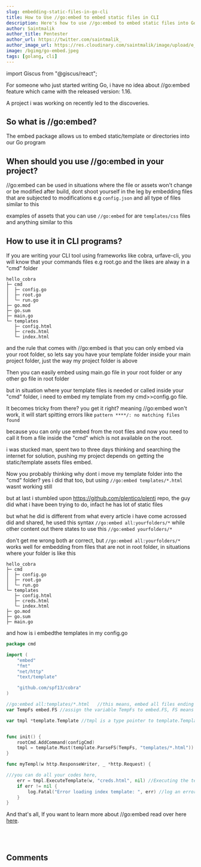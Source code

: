 ```yaml
---
slug: embedding-static-files-in-go-cli
title: How to Use //go:embed to embed static files in CLI
description: Here's how to use //go:embed to embed static files into Go programs or Go binaries
author: Saintmalik
author_title: Pentester
author_url: https://twitter.com/saintmalik_
author_image_url: https://res.cloudinary.com/saintmalik/image/upload/e_sharpen:2000,q_74,r_0/v1641922078/saintmalik.webp
image: /bgimg/go-embed.jpeg
tags: [golang, cli]
---
```


import Giscus from "@giscus/react";

For someone who just started writing Go, i have no idea about //go:embed feature which came with the released version: 1.16.

A project i was working on recently led to the discoveries.

<!--truncate-->

## So what is //go:embed?

The embed package allows us to embed static/template or directories into our Go program

## When should you use //go:embed in your project?
//go:embed can be used in situations where the file or assets won't change or be modified after build, dont shoot yourself in the leg by embedding files that are subjected to modifications e.g ```config.json``` and all type of files similar to this

examples of assets that you can use ```//go:embed``` for are ```templates/css``` files and anything similar to this

## How to use it in CLI programs?

If you are writing your CLI tool using frameworks like cobra, urfave-cli, you will know that your commands files e.g root.go and the likes are alway in a "cmd" folder

```mdx
hello_cobra
├─ cmd
│  ├─ config.go
│  ├─ root.go
│  └─ run.go
├─ go.mod
├─ go.sum
├─ main.go
└─ templates
   ├─ config.html
   ├─ creds.html
   └─ index.html
```

and the rule that comes with //go:embed is that you can only embed via your root folder, so lets say you have your template folder inside your main project folder, just the way my project folder is above

Then you can easily embed using main.go file in your root folder or any other go file in root folder

but in situation where your template files is needed or called inside your "cmd" folder, i need to embed my template from my cmd>>config.go file.

It becomes tricky from there? you get it right? meaning  //go:embed won't work, it will start spitting errors like ```pattern ****/: no matching files found```

because you can only use embed from the root files and now you need to call it from a file inside the "cmd" which is not available on the root.

i was stucked man, spent two to three days thinking and searching the internet for solution, pushing my project depends on getting the static/template assets files embed.

Now you probably thinking why dont i move my template folder into the "cmd" folder? yes i did that too, but using   ```//go:embed templates/*.html``` wasnt working still

but at last i stumbled upon https://github.com/plentico/plenti repo, the guy did what i have been trying to do, infact he has lot of static files

but what he did is different from what every article i have come acrossed did and shared, he used this syntax ```//go:embed all:yourfolders/*``` while other content out there states to use this ```//go:embed yourfolders/*```

don't get me wrong both ar correct, but ```//go:embed all:yourfolders/*```  works well for embedding from files that are not in root folder, in situations where your folder is like this

```mdx
hello_cobra
├─ cmd
│  ├─ config.go
│  ├─ root.go
│  └─ run.go
└─ templates
   ├─ config.html
   ├─ creds.html
   └─ index.html
├─ go.mod
├─ go.sum
├─ main.go
```

and how is i embedthe templates in my config.go

```go title="hello_cobra/cmd/config.go"
package cmd

import (
	"embed"
	"fmt"
	"net/http"
	"text/template"

	"github.com/spf13/cobra"
)

//go:embed all:templates/*.html   //this means, embed all files ending with ".html"  in the templates folder even when ignored
var TempFs embed.FS //assign the variable TempFs to embed.FS, FS means (File System)

var tmpl *template.Template //tmpl is a type pointer to template.Template,


func init() {
	rootCmd.AddCommand(configCmd)
	tmpl = template.Must(template.ParseFS(TempFs, "templates/*.html"))
}

func myTempl(w http.ResponseWriter, _ *http.Request) {

///you can do all your codes here,
	err = tmpl.ExecuteTemplate(w, "creds.html", nil) //Executing the template
	if err != nil {
		log.Fatal("Error loading index template: ", err) //log an error, if the template cant be started
	}
}
```

And that's all, If you want to learn more about //go:embed read over here <a href="https://pkg.go.dev/embed">here</a>.

<br></br>
<h2>Comments</h2>
<Giscus
id="comments"
repo="saintmalik/blog.saintmalik.me"
repoId="MDEwOlJlcG9zaXRvcnkzOTE0MzQyOTI="
category="General"
categoryId="DIC_kwDOF1TQNM4CQ8lN"
mapping="title"
term="Comments"
reactionsEnabled="1"
emitMetadata="0"
inputPosition="top"
theme="preferred_color_scheme"
lang="en"
loading="lazy"
crossorigin="anonymous"
    />